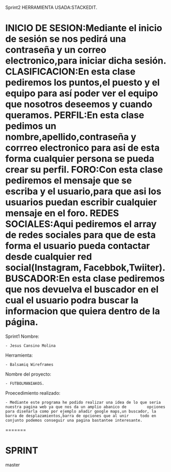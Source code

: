 Sprint2
HERRAMIENTA USADA:STACKEDIT.

INICIO DE SESION:Mediante el inicio de sesión se nos pedirá una contraseña y un correo electronico,para iniciar dicha sesión.
CLASIFICACION:En esta clase pediremos los puntos,el puesto y el equipo para así poder ver el equipo que nosotros deseemos y cuando queramos.
PERFIL:En esta clase pedimos un nombre,apellido,contraseña y corrreo electronico para asi de esta forma cualquier persona se pueda crear su perfil.
FORO:Con esta clase pediremos el mensaje que se escriba y el usuario,para que asi los usuarios puedan escribir cualquier mensaje en el foro.
REDES SOCIALES:Aqui pediremos el array de redes sociales para que de esta forma el usuario pueda contactar desde cualquier red social(Instagram, Facebbok,Twiiter).
BUSCADOR:En esta clase pediremos que nos devuelva el buscador en el cual el usuario podra buscar la informacion que quiera dentro de la página.
=======
 Sprint1
Nombre:

	- Jesus Cansino Molina 
	
Herramienta:

	- Balsamiq Wireframes
	
Nombre del proyecto:

	- FUTBOLMANIAKOS.
	
Proecedimiento realizado:

	- Mediante este programa he podido realizar una idea de lo que seria  nuestra pagina web ya que nos da un amplio abanico de 		opciones para diseñarla como por ejemplo añadir google maps,un buscador, la barra de desplazamientos,barra de opciones que al unir 	   todo en conjunto podemos conseguir una pagina bastantee interesante.
=======
# SPRINT
 master
 
